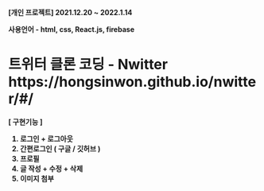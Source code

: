 <b>[개인 프로젝트] 2021.12.20 ~ 2022.1.14<b>
<p>사용언어 - html, css, React.js, firebase </p>

<h1>트위터 클론 코딩 - Nwitter 
  <span>https://hongsinwon.github.io/nwitter/#/</span></h1>

[ 구현기능 ]
1. 로그인 + 로그아웃
2. 간편로그인 ( 구글 / 깃허브 )
3. 프로필
4. 글 작성 + 수정 + 삭제
5. 이미지 첨부
